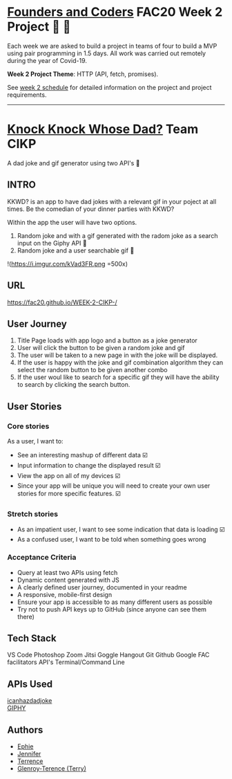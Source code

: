 # [Founders and Coders](https://www.foundersandcoders.com/about/) FAC20 Week 2 Project :confetti_ball: :construction: 

Each week we are asked to  build a project in teams of four to build a MVP using pair programming in 1.5 days. All work was carried out remotely during the year of Covid-19.

__Week 2 Project Theme__: HTTP (API, fetch, promises).

See [week 2 schedule](https://founders-and-coders.gitbook.io/coursebook/curriculum/http/project) for detailed information on the project and project requirements.

---

# [Knock Knock Whose Dad?]( https://fac20.github.io/WEEK-2-CIKP-/) Team CIKP

A dad joke and gif generator using two API's :rofl: 

## INTRO

KKWD? is an app to have dad jokes with a relevant gif in your poject at all times. Be the comedian of your dinner parties with KKWD?

Within the app the user will have two options.

1. Random joke and with a gif generated with the radom joke as a search input on the Giphy API :brain: 
2. Random joke and a user searchable gif :exploding_head: 


!(https://i.imgur.com/kVad3FR.png =500x)



## URL

 https://fac20.github.io/WEEK-2-CIKP-/



## User Journey
1. Title Page loads with app logo and a button as a joke generator
2. User will click the button to be given a random joke and gif
3. The user will be taken to a new page in with the joke will be displayed.
4. If the user is happy with the joke and gif combination algorithm they can select the random button to be given another combo
5. If the user woul like to search for a specific gif they will have the ability to search by clicking the search button.

## User Stories

### Core stories

As a user, I want to:

- See an interesting mashup of different data :ballot_box_with_check: 
- Input information to change the displayed result :ballot_box_with_check: 
- View the app on all of my devices :ballot_box_with_check:
- Since your app will be unique you will need to create your own user stories for more specific features. :ballot_box_with_check:

### Stretch stories

- As an impatient user, I want to see some indication that data is loading :ballot_box_with_check:
- As a confused user, I want to be told when something goes wrong

### Acceptance Criteria
- Query at least two APIs using fetch 
- Dynamic content generated with JS
- A clearly defined user journey, documented in your readme
- A responsive, mobile-first design
- Ensure your app is accessible to as many different users as possible
- Try not to push API keys up to GitHub (since anyone can see them there)

## Tech Stack
VS Code
Photoshop
Zoom
Jitsi
Goggle Hangout
Git
Github
Google
FAC facilitators
API's
Terminal/Command Line

## APIs Used
[icanhazdadjoke](https://icanhazdadjoke.com/)  
[GIPHY](https://developers.giphy.com/)


## Authors

- [Ephie](https://github.com/ephieo)
- [Jennifer](https://github.com/jenndroid)
- [Terrence](https://github.com/Netceer)
- [Glenroy-Terence (Terry)](https://github.com/RunGT)
